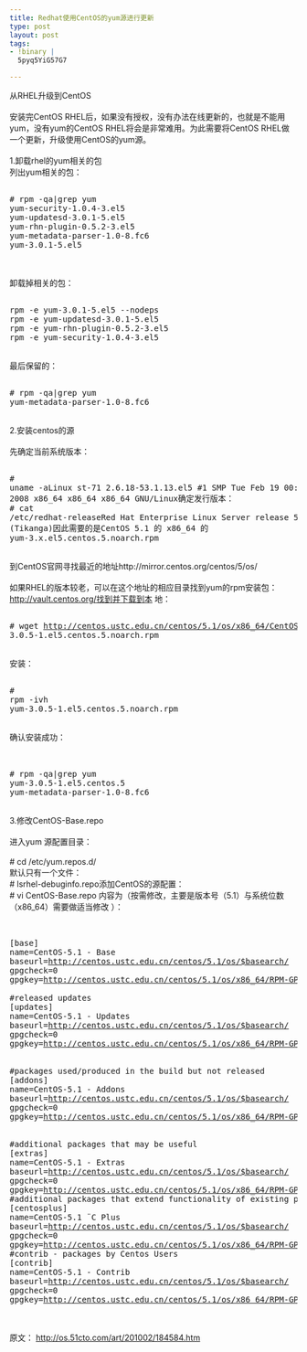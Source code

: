 ```yaml
---
title: Redhat使用CentOS的yum源进行更新
type: post
layout: post
tags: 
- !binary |
  5pyq5YiG57G7

---
```

从RHEL升级到CentOS<br/><br/>安装完CentOS RHEL后，如果没有授权，没有办法在线更新的，也就是不能用yum，没有yum的CentOS RHEL将会是非常难用。为此需要将CentOS RHEL做一个更新，升级使用CentOS的yum源。<br/><br/>1.卸载rhel的yum相关的包<br/>列出yum相关的包：<br/><pre><br/># rpm -qa|grep yum<br/>yum-security-1.0.4-3.el5<br/>yum-updatesd-3.0.1-5.el5<br/>yum-rhn-plugin-0.5.2-3.el5<br/>yum-metadata-parser-1.0-8.fc6<br/>yum-3.0.1-5.el5<br/></pre><br/><br/>卸载掉相关的包：<br/><pre><br/>rpm -e yum-3.0.1-5.el5 --nodeps<br/>rpm -e yum-updatesd-3.0.1-5.el5<br/>rpm -e yum-rhn-plugin-0.5.2-3.el5<br/>rpm -e yum-security-1.0.4-3.el5<br/></pre><br/>最后保留的：<br/><pre><br/># rpm -qa|grep yum<br/>yum-metadata-parser-1.0-8.fc6<br/></pre><br/>2.安装centos的源<br/><br/>先确定当前系统版本：<br/><pre><br/># uname -aLinux st-71 2.6.18-53.1.13.el5 #1 SMP Tue Feb 19 00:19:41 CST 2008 x86_64 x86_64 x86_64 GNU/Linux确定发行版本：<br/># cat /etc/redhat-releaseRed Hat Enterprise Linux Server release 5.1 (Tikanga)因此需要的是CentOS 5.1 的 x86_64 的 yum-3.x.el5.centos.5.noarch.rpm<br/></pre><br/>到CentOS官网寻找最近的地址http://mirror.centos.org/centos/5/os/<br/><br/>如果RHEL的版本较老，可以在这个地址的相应目录找到yum的rpm安装包：http://vault.centos.org/找到并下载到本 地：<br/><pre><br/># wget http://centos.ustc.edu.cn/centos/5.1/os/x86_64/CentOS/yum- 3.0.5-1.el5.centos.5.noarch.rpm<br/></pre><br/>安装：<br/><pre><br/># rpm -ivh yum-3.0.5-1.el5.centos.5.noarch.rpm<br/></pre><br/>确认安装成功：<br/><br/><pre><br/># rpm -qa|grep yum</li><br/>yum-3.0.5-1.el5.centos.5</li><br/>yum-metadata-parser-1.0-8.fc6</li><br/></pre><br/>3.修改CentOS-Base.repo<br/><br/>进入yum 源配置目录：<br/><br/># cd /etc/yum.repos.d/<br/>默认只有一个文件：<br/># lsrhel-debuginfo.repo添加CentOS的源配置：<br/># vi CentOS-Base.repo 内容为（按需修改，主要是版本号（5.1）与系统位数（x86_64）需要做适当修改 ）：<br/><pre><br/><br/>[base]<br/>name=CentOS-5.1 - Base<br/>baseurl=http://centos.ustc.edu.cn/centos/5.1/os/$basearch/<br/>gpgcheck=0<br/>gpgkey=http://centos.ustc.edu.cn/centos/5.1/os/x86_64/RPM-GPG-KEY-CentOS-5<br/><br/>#released updates<br/>[updates]<br/>name=CentOS-5.1 - Updates<br/>baseurl=http://centos.ustc.edu.cn/centos/5.1/os/$basearch/<br/>gpgcheck=0<br/>gpgkey=http://centos.ustc.edu.cn/centos/5.1/os/x86_64/RPM-GPG-KEY-CentOS-5<br/><br/><br/>#packages used/produced in the build but not released<br/>[addons]<br/>name=CentOS-5.1 - Addons<br/>baseurl=http://centos.ustc.edu.cn/centos/5.1/os/$basearch/<br/>gpgcheck=0<br/>gpgkey=http://centos.ustc.edu.cn/centos/5.1/os/x86_64/RPM-GPG-KEY-CentOS-5<br/><br/><br/>#additional packages that may be useful<br/>[extras]<br/>name=CentOS-5.1 - Extras<br/>baseurl=http://centos.ustc.edu.cn/centos/5.1/os/$basearch/<br/>gpgcheck=0<br/>gpgkey=http://centos.ustc.edu.cn/centos/5.1/os/x86_64/RPM-GPG-KEY-CentOS-5<br/>#additional packages that extend functionality of existing packages<br/>[centosplus]<br/>name=CentOS-5.1 ¨C Plus<br/>baseurl=http://centos.ustc.edu.cn/centos/5.1/os/$basearch/<br/>gpgcheck=0<br/>gpgkey=http://centos.ustc.edu.cn/centos/5.1/os/x86_64/RPM-GPG-KEY-CentOS-5<br/>#contrib - packages by Centos Users<br/>[contrib]<br/>name=CentOS-5.1 - Contrib<br/>baseurl=http://centos.ustc.edu.cn/centos/5.1/os/$basearch/<br/>gpgcheck=0<br/>gpgkey=http://centos.ustc.edu.cn/centos/5.1/os/x86_64/RPM-GPG-KEY-CentOS-5<br/></pre><br/><br/>原文： http://os.51cto.com/art/201002/184584.htm

